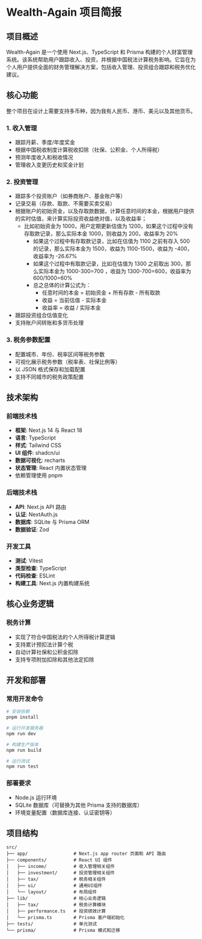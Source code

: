 # Wealth-Again 项目简报

## 项目概述

Wealth-Again 是一个使用 Next.js、TypeScript 和 Prisma 构建的个人财富管理系统。该系统帮助用户跟踪收入、投资，并根据中国税法计算税务影响。它旨在为个人用户提供全面的财务管理解决方案，包括收入管理、投资组合跟踪和税务优化建议。

## 核心功能

整个项目在设计上需要支持多币种，因为我有人民币、港币、美元以及其他货币。

### 1. 收入管理

- 跟踪月薪、季度/年度奖金
- 根据中国税收制度计算税收扣除（社保、公积金、个人所得税）
- 预测年度收入和税收情况
- 管理收入变更历史和奖金计划

### 2. 投资管理

- 跟踪多个投资账户（如券商账户、基金账户等）
- 记录交易（存款、取款、不需要买卖交易）
- 根据账户的初始资金，以及存取款数据，计算任意时间的本金，根据用户提供的实时估值，来计算实际投资收益绝对值，以及收益率；
  - 比如初始资金为 1000，用户定期更新估值为 1200，如果这个过程中没有存取款记录，那么实际本金 1000，则收益为 200，收益率为 20%
    - 如果这个过程中有存取款记录，比如在估值为 1100 之前有存入 500 的记录，那么实际本金为 1500，收益为 1100-1500，收益为 -400，收益率为 -26.67%
    - 如果这个过程中有取款记录，比如在估值为 1300 之前取出 300，那么实际本金为 1000-300=700 ，收益为 1300-700=600，收益率为 600/1000=60%
    - 总之总体的计算公式为：
      - 任意时间的本金 = 初始资金 + 所有存款 - 所有取款
      - 收益 = 当前估值 - 实际本金
      - 收益率 = 收益 / 实际本金
- 跟踪投资组合估值变化
- 支持账户间转账和多货币处理

### 3. 税务参数配置

- 配置城市、年份、税率区间等税务参数
- 可视化展示税务参数（税率表、社保比例等）
- 以 JSON 格式保存和加载配置
- 支持不同城市的税务政策配置

## 技术架构

### 前端技术栈

- **框架**: Next.js 14 与 React 18
- **语言**: TypeScript
- **样式**: Tailwind CSS
- **UI 组件**: shadcn/ui
- **数据可视化**: recharts
- **状态管理**: React 内置状态管理
- 依赖管理使用 pnpm

### 后端技术栈

- **API**: Next.js API 路由
- **认证**: NextAuth.js
- **数据库**: SQLite 与 Prisma ORM
- **数据验证**: Zod

### 开发工具

- **测试**: Vitest
- **类型检查**: TypeScript
- **代码检查**: ESLint
- **构建工具**: Next.js 内置构建系统

## 核心业务逻辑

### 税务计算

- 实现了符合中国税法的个人所得税计算逻辑
- 支持累计预扣法计算个税
- 自动计算社保和公积金扣除
- 支持专项附加扣除和其他法定扣除

## 开发和部署

### 常用开发命令

```bash
# 安装依赖
pnpm install

# 运行开发服务器
npm run dev

# 构建生产版本
npm run build

# 运行测试
npm run test

```

### 部署要求

- Node.js 运行环境
- SQLite 数据库（可替换为其他 Prisma 支持的数据库）
- 环境变量配置（数据库连接、认证密钥等）

## 项目结构

```
src/
├── app/                 # Next.js app router 页面和 API 路由
├── components/          # React UI 组件
│   ├── income/          # 收入管理相关组件
│   ├── investment/      # 投资管理相关组件
│   ├── tax/             # 税务相关组件
│   ├── ui/              # 通用UI组件
│   └── layout/          # 布局组件
├── lib/                 # 核心业务逻辑
│   ├── tax/             # 税务计算模块
│   ├── performance.ts   # 投资绩效计算
│   └── prisma.ts        # Prisma 客户端初始化
├── tests/               # 单元测试
└── prisma/              # Prisma 模式和迁移
```
